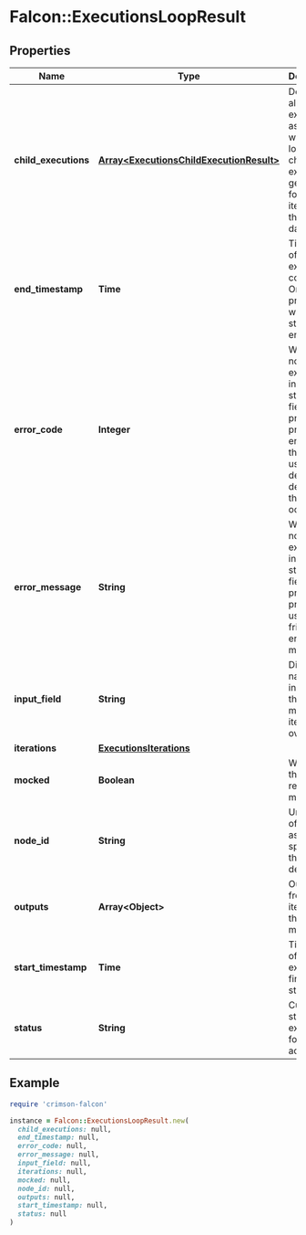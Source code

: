# Falcon::ExecutionsLoopResult

## Properties

| Name | Type | Description | Notes |
| ---- | ---- | ----------- | ----- |
| **child_executions** | [**Array&lt;ExecutionsChildExecutionResult&gt;**](ExecutionsChildExecutionResult.md) | Details of all child executions associated with the loop. A child execution is generated for each iteration of the input data. |  |
| **end_timestamp** | **Time** | Timestamp of when the execution completed. Only present when status is an end state. | [optional] |
| **error_code** | **Integer** | When a node execution is in an error status this field is present and provides an error code that can be used to determine details why the failure occurred. | [optional] |
| **error_message** | **String** | When a node execution is in an error status this field is present and provides a user friendly error message. | [optional] |
| **input_field** | **String** | Display name of the input field that the sub model is iterating over. |  |
| **iterations** | [**ExecutionsIterations**](ExecutionsIterations.md) |  |  |
| **mocked** | **Boolean** | Whether this node&#39;s result is mocked | [optional] |
| **node_id** | **String** | Unique id of the node as specified in the definition. |  |
| **outputs** | **Array&lt;Object&gt;** | Outputs from all the iterations of the sub model | [optional] |
| **start_timestamp** | **Time** | Timestamp of when the execution first started. |  |
| **status** | **String** | Current status of execution for the activity. |  |

## Example

```ruby
require 'crimson-falcon'

instance = Falcon::ExecutionsLoopResult.new(
  child_executions: null,
  end_timestamp: null,
  error_code: null,
  error_message: null,
  input_field: null,
  iterations: null,
  mocked: null,
  node_id: null,
  outputs: null,
  start_timestamp: null,
  status: null
)
```

